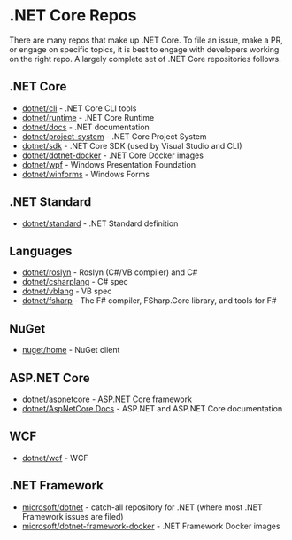# .NET Core Repos

There are many repos that make up .NET Core. To file an issue, make a PR, or engage on specific topics, it is best to engage with developers working on the right repo. A largely complete set of .NET Core repositories follows.

## .NET Core

* [dotnet/cli](https://github.com/dotnet/cli) - .NET Core CLI tools
* [dotnet/runtime](https://github.com/dotnet/runtime) - .NET Core Runtime
* [dotnet/docs](https://github.com/dotnet/docs) - .NET documentation
* [dotnet/project-system](https://github.com/dotnet/project-system) - .NET Core Project System
* [dotnet/sdk](https://github.com/dotnet/sdk) - .NET Core SDK (used by Visual Studio and CLI)
* [dotnet/dotnet-docker](https://github.com/dotnet/dotnet-docker) - .NET Core Docker images
* [dotnet/wpf](https://github.com/dotnet/wpf) - Windows Presentation Foundation
* [dotnet/winforms](https://github.com/dotnet/winforms) - Windows Forms

## .NET Standard

* [dotnet/standard](https://github.com/dotnet/standard) - .NET Standard definition

## Languages

* [dotnet/roslyn](https://github.com/dotnet/roslyn) - Roslyn (C#/VB compiler) and C#
* [dotnet/csharplang](https://github.com/dotnet/csharplang) - C# spec
* [dotnet/vblang](https://github.com/dotnet/vblang) - VB spec
* [dotnet/fsharp](https://github.com/dotnet/fsharp) - The F# compiler, FSharp.Core library, and tools for F#

## NuGet

* [nuget/home](https://github.com/nuget/home) - NuGet client

## ASP.NET Core

* [dotnet/aspnetcore](https://github.com/dotnet/aspnetcore) - ASP.NET Core framework
* [dotnet/AspNetCore.Docs](https://github.com/dotnet/AspNetCore.Docs) - ASP.NET and ASP.NET Core documentation

## WCF
* [dotnet/wcf](https://github.com/dotnet/wcf) - WCF

## .NET Framework
* [microsoft/dotnet](https://github.com/microsoft/dotnet) - catch-all repository for .NET (where most .NET Framework issues are filed)
* [microsoft/dotnet-framework-docker](https://github.com/microsoft/dotnet-framework-docker) - .NET Framework Docker images
